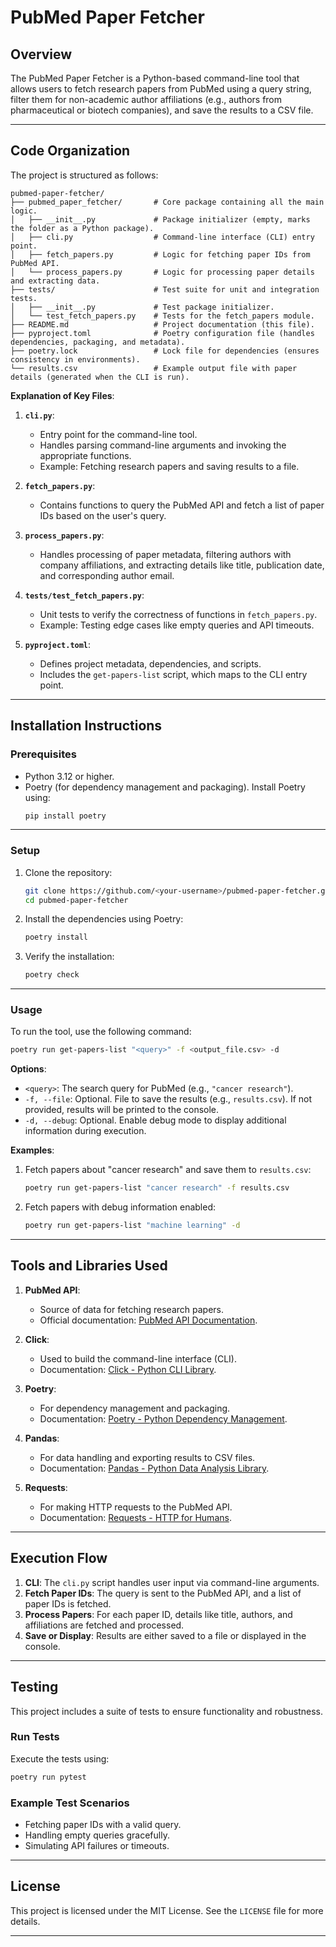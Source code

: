 # PubMed Paper Fetcher

## **Overview**

The PubMed Paper Fetcher is a Python-based command-line tool that allows users to fetch research papers from PubMed using a query string, filter them for non-academic author affiliations (e.g., authors from pharmaceutical or biotech companies), and save the results to a CSV file.

---

## **Code Organization**

The project is structured as follows:

```
pubmed-paper-fetcher/
├── pubmed_paper_fetcher/       # Core package containing all the main logic.
│   ├── __init__.py             # Package initializer (empty, marks the folder as a Python package).
│   ├── cli.py                  # Command-line interface (CLI) entry point.
│   ├── fetch_papers.py         # Logic for fetching paper IDs from PubMed API.
│   └── process_papers.py       # Logic for processing paper details and extracting data.
├── tests/                      # Test suite for unit and integration tests.
│   ├── __init__.py             # Test package initializer.
│   └── test_fetch_papers.py    # Tests for the fetch_papers module.
├── README.md                   # Project documentation (this file).
├── pyproject.toml              # Poetry configuration file (handles dependencies, packaging, and metadata).
├── poetry.lock                 # Lock file for dependencies (ensures consistency in environments).
└── results.csv                 # Example output file with paper details (generated when the CLI is run).
```

**Explanation of Key Files**:

1. **`cli.py`**:

   - Entry point for the command-line tool.
   - Handles parsing command-line arguments and invoking the appropriate functions.
   - Example: Fetching research papers and saving results to a file.

2. **`fetch_papers.py`**:

   - Contains functions to query the PubMed API and fetch a list of paper IDs based on the user's query.

3. **`process_papers.py`**:

   - Handles processing of paper metadata, filtering authors with company affiliations, and extracting details like title, publication date, and corresponding author email.

4. **`tests/test_fetch_papers.py`**:

   - Unit tests to verify the correctness of functions in `fetch_papers.py`.
   - Example: Testing edge cases like empty queries and API timeouts.

5. **`pyproject.toml`**:
   - Defines project metadata, dependencies, and scripts.
   - Includes the `get-papers-list` script, which maps to the CLI entry point.

---

## **Installation Instructions**

### **Prerequisites**

- Python 3.12 or higher.
- Poetry (for dependency management and packaging). Install Poetry using:
  ```bash
  pip install poetry
  ```

---

### **Setup**

1. Clone the repository:

   ```bash
   git clone https://github.com/<your-username>/pubmed-paper-fetcher.git
   cd pubmed-paper-fetcher
   ```

2. Install the dependencies using Poetry:

   ```bash
   poetry install
   ```

3. Verify the installation:
   ```bash
   poetry check
   ```

---

### **Usage**

To run the tool, use the following command:

```bash
poetry run get-papers-list "<query>" -f <output_file.csv> -d
```

**Options**:

- `<query>`: The search query for PubMed (e.g., `"cancer research"`).
- `-f, --file`: Optional. File to save the results (e.g., `results.csv`). If not provided, results will be printed to the console.
- `-d, --debug`: Optional. Enable debug mode to display additional information during execution.

**Examples**:

1. Fetch papers about "cancer research" and save them to `results.csv`:

   ```bash
   poetry run get-papers-list "cancer research" -f results.csv
   ```

2. Fetch papers with debug information enabled:
   ```bash
   poetry run get-papers-list "machine learning" -d
   ```

---

## **Tools and Libraries Used**

1. **PubMed API**:

   - Source of data for fetching research papers.
   - Official documentation: [PubMed API Documentation](https://www.ncbi.nlm.nih.gov/books/NBK25499/).

2. **Click**:

   - Used to build the command-line interface (CLI).
   - Documentation: [Click - Python CLI Library](https://click.palletsprojects.com/).

3. **Poetry**:

   - For dependency management and packaging.
   - Documentation: [Poetry - Python Dependency Management](https://python-poetry.org/).

4. **Pandas**:

   - For data handling and exporting results to CSV files.
   - Documentation: [Pandas - Python Data Analysis Library](https://pandas.pydata.org/).

5. **Requests**:
   - For making HTTP requests to the PubMed API.
   - Documentation: [Requests - HTTP for Humans](https://docs.python-requests.org/).

---

## **Execution Flow**

1. **CLI**: The `cli.py` script handles user input via command-line arguments.
2. **Fetch Paper IDs**: The query is sent to the PubMed API, and a list of paper IDs is fetched.
3. **Process Papers**: For each paper ID, details like title, authors, and affiliations are fetched and processed.
4. **Save or Display**: Results are either saved to a file or displayed in the console.

---

## **Testing**

This project includes a suite of tests to ensure functionality and robustness.

### **Run Tests**

Execute the tests using:

```bash
poetry run pytest
```

### **Example Test Scenarios**

- Fetching paper IDs with a valid query.
- Handling empty queries gracefully.
- Simulating API failures or timeouts.

---

## **License**

This project is licensed under the MIT License. See the `LICENSE` file for more details.

---

